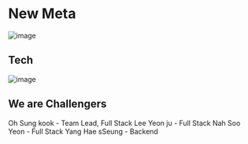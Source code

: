 # New Meta 
![image](https://user-images.githubusercontent.com/74342611/115835098-def6fe80-a450-11eb-8805-e3bc3bd8bd12.png)



## Tech
![image](https://user-images.githubusercontent.com/74342611/115835028-cdadf200-a450-11eb-9476-621e6430df84.png)


## We are Challengers 

Oh Sung kook - Team Lead, Full Stack
Lee Yeon ju - Full Stack
Nah Soo Yeon -  Full Stack
Yang Hae sSeung - Backend

